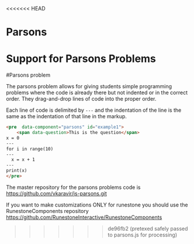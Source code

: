 <<<<<<< HEAD
# Parsons
Support for Parsons Problems
=======
#Parsons problem

The parsons problem allows for giving students simple programming problems where the code is already there but not indented or in the correct order.  They drag-and-drop lines of code into the proper order.

Each line of code is delimited by `---` and the indentation of the line is the same as the indentation of that line in the markup.

```html
<pre  data-component="parsons" id="example1">
    <span data-question>This is the question</span>
x = 0
---
for i in range(10)
---
  x = x + 1
---
print(x)
</pre>
```



The master repository for the parsons problems code is https://github.com/vkaravir/js-parsons.git

If you want to make customizations ONLY for runestone you should use the RunestoneComponents repository https://github.com/RunestoneInteractive/RunestoneComponents
>>>>>>> de96fb2 (pretexed safely passed to parsons.js for processing)
